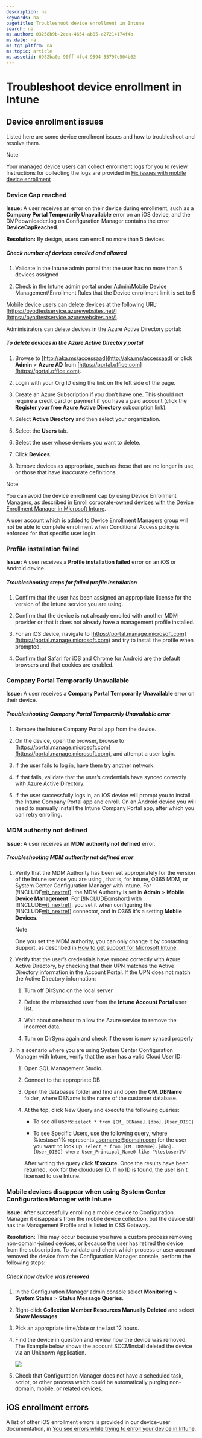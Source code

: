 ```yaml
---
description: na
keywords: na
pagetitle: Troubleshoot device enrollment in Intune
search: na
ms.author: 03258b9b-2cea-4654-ab05-a27214174f4b
ms.date: na
ms.tgt_pltfrm: na
ms.topic: article
ms.assetid: 6982ba0e-90ff-4fc4-9594-55797e504b62
---
```

# Troubleshoot device enrollment in Intune

## Device enrollment issues
Listed here are some device enrollment issues and how to troubleshoot and resolve them.

> [!NOTE]
> Your managed device users can collect enrollment logs for you to review. Instructions for collecting the logs are provided in [Fix issues with mobile device enrollment](../Topic/Fix_issues_with_mobile_device_enrollment.md)

### Device Cap reached
**Issue:** A user receives an error on their device during enrollment, such as a **Company Portal Temporarily Unavailable** error on an iOS device, and the DMPdownloader.log on Configuration Manager contains the error **DeviceCapReached**.

**Resolution:** By design, users can enroll no more than 5 devices.

##### Check number of devices enrolled and allowed

1. Validate in the Intune admin portal that the user has no more than 5 devices assigned

2. Check in the Intune admin portal under Admin\Mobile Device Management\Enrollment Rules that the Device enrollment limit is set to 5

Mobile device users can delete devices at the following URL: [https://byodtestservice.azurewebsites.net/](https://byodtestservice.azurewebsites.net/).

Administrators can delete devices in the Azure Active Directory portal:

##### To delete devices in the Azure Active Directory portal

1. Browse to [http://aka.ms/accessaad](http://aka.ms/accessaad) or click **Admin** &gt; **Azure AD** from [https://portal.office.com](https://portal.office.com).

2. Login with your Org ID using the link on the left side of the page.

3. Create an Azure Subscription if you don’t have one. This should not require a credit card or payment if you have a paid account (click the **Register your free Azure Active Directory** subscription link).

4. Select **Active Directory** and then select your organization.

5. Select the **Users** tab.

6. Select the user whose devices you want to delete.

7. Click **Devices**.

8. Remove devices as appropriate, such as those that are no longer in use, or those that have inaccurate definitions.

> [!NOTE]
> You can avoid the device enrollment cap by using Device Enrollment Managers, as described in [Enroll corporate-owned devices with the Device Enrollment Manager in Microsoft Intune](../Topic/Enroll_corporate-owned_devices_with_the_Device_Enrollment_Manager_in_Microsoft_Intune.md).
> 
> A user account which is added to Device Enrollment Managers group will not be able to complete enrollment when Conditional Access policy is enforced for that specific user login.

### Profile installation failed
**Issue:** A user receives a **Profile installation failed** error on an iOS or Android device.

##### Troubleshooting steps for failed profile installation

1. Confirm that the user has been assigned an appropriate license for the version of the Intune service you are using.

2. Confirm that the device is not already enrolled with another MDM provider or that it does not already have a management profile installed.

3. For an iOS device, navigate to [https://portal.manage.microsoft.com](https://portal.manage.microsoft.com) and try to install the profile when prompted.

4. Confirm that Safari for iOS and Chrome for Android are the default browsers and that cookies are enabled.

### Company Portal Temporarily Unavailable
**Issue:** A user receives a **Company Portal Temporarily Unavailable** error on their device.

##### Troubleshooting Company Portal Temporarily Unavailable error

1. Remove the Intune Company Portal app from the device.

2. On the device, open the browser, browse to [https://portal.manage.microsoft.com](https://portal.manage.microsoft.com), and attempt a user login.

3. If the user fails to log in, have them try another network.

4. If that fails, validate that the user’s credentials have synced correctly with Azure Active Directory.

5. If the user successfully logs in, an iOS device will prompt you to install the Intune Company Portal app and enroll. On an Android device you will need to manually install the Intune Company Portal app, after which you can retry enrolling.

### MDM authority not defined
**Issue:** A user receives an **MDM authority not defined** error.

##### Troubleshooting MDM authority not defined error

1. Verify that the MDM Authority has been set appropriately for the version of the Intune service you are using  , that is, for Intune, O365 MDM, or System Center Configuration Manager with Intune. For [!INCLUDE[wit_nextref](../Token/wit_nextref_md.md)],  the MDM Authority is set in **Admin** &gt; **Mobile Device Management**. For [!INCLUDE[cmshort](../Token/cmshort_md.md)] with [!INCLUDE[wit_nextref](../Token/wit_nextref_md.md)], you set it when configuring the [!INCLUDE[wit_nextref](../Token/wit_nextref_md.md)] connector,  and in O365 it's a setting **Mobile Devices**.

   > [!NOTE]
   > One you set the MDM authority, you can only change it by contacting Support, as described in [How to get support for Microsoft Intune](../Topic/How_to_get_support_for_Microsoft_Intune.md).

2. Verify that the user’s credentials have synced correctly with Azure Active Directory, by checking that their UPN matches the Active Directory information in the Account Portal.
   If the UPN does not match the Active Directory information:

   1. Turn off DirSync on the local server

   2. Delete the mismatched user from the **Intune Account Portal** user list.

   3. Wait about one hour to allow the Azure service to remove the incorrect data.

   4. Turn on DirSync again and check if the user is now synced properly

3. In a scenario where you are using System Center Configuration Manager with Intune, verify that the user has a valid Cloud User ID:

   1. Open SQL Management Studio.

   2. Connect to the appropriate DB

   3. Open the databases folder and find and open the **CM_DBName** folder, where DBName is the name of the customer database.

   4. At the top, click New Query  and execute the following queries:

      - To see all users: 
         `select * from [CM_ DBName].[dbo].[User_DISC]`

      - To see Specific Users, use the following query, where %testuser1% represents username@domain.com for the user you want to look up:
         `select * from [CM_ DBName].[dbo].[User_DISC] where User_Principal_Name0 like '%testuser1%'`

      After writing the query click **!Execute**. 
      Once the results have been returned, look for the clouduser ID.  If no ID is found, the user isn't licensed to use Intune.

### Mobile devices disappear when using System Center Configuration Manager with Intune
**Issue:** After successfully enrolling a mobile device to Configuration Manager it disappears from the mobile device collection, but the device still has the Management Profile and is listed in CSS Gateway.

**Resolution:** This may occur because you have a custom process removing non-domain-joined devices, or because the  user has retired the device from the subscription. To validate and check which process or user account removed the device from the Configuration Manager console, perform the following steps:

##### Check how device was removed

1. In the Configuration Manager admin console select **Monitoring** &gt; **System Status** &gt; **Status Message Queries**.

2. Right-click **Collection Member Resources Manually Deleted** and select **Show Messages**.

3. Pick an appropriate time/date or the last 12 hours.

4. Find the device in question and review how the device was removed. The Example below shows the account SCCMInstall deleted the device via an Unknown Application.

   ![](../Image/CM_With_Intune_Unknown_App_Deleted_Device.jpg)

5. Check that Configuration Manager does not have a scheduled task, script, or other process which could be automatically purging non-domain, mobile, or related devices.

## iOS enrollment errors
A list of other iOS enrollment errors is provided in our device-user documentation, in   [You see errors while trying to enroll your device in Intune](../Topic/Using_your_iOS_device_with_Intune.md#BKMK_ios_error_enrolling_tbl).

